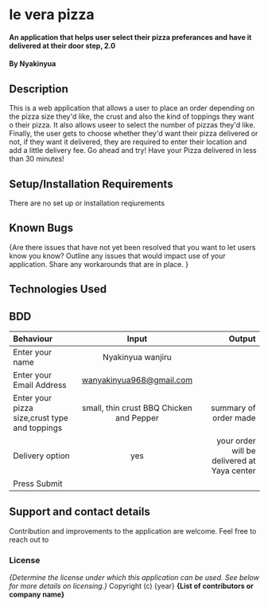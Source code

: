 # le vera pizza
#### An application that helps user select their pizza preferances and have it delivered at their door step, 2.0
#### By **Nyakinyua**
## Description
This is a web application that allows a user to place an order depending on the pizza size they'd like, the crust and also the kind of toppings they want o their pizza. It also allows useer to select the number of pizzas they'd like. Finally, the user gets to choose whether they'd want their pizza delivered or not, if they want it delivered, they are required to enter their location and add a little delivery fee.
Go ahead and try! Have your Pizza delivered in less than 30 minutes!
## Setup/Installation Requirements
There are no set up or installation reqiurements
## Known Bugs
{Are there issues that have not yet been resolved that you want to let users know you know? Outline any issues that would impact use of your application. Share any workarounds that are in place. }
## Technologies Used

## BDD
| Behaviour      | Input        | Output       |
| :------------- | :----------: | -----------: |
|  Enter your name  |   Nyakinyua wanjiru |     |
| Enter your Email Address  | wanyakinyua968@gmail.com |   |
| Enter your pizza size,crust type and toppings   |  small, thin crust BBQ Chicken and Pepper    |  summary of order made   ||
|Delivery option| yes|your order will be delivered at Yaya center 
| Press Submit|     | 
## Support and contact details
Contribution and improvements to the application are welcome. Feel free to reach out to 
### License
*{Determine the license under which this application can be used.  See below for more details on licensing.}*
Copyright (c) {year} **{List of contributors or company name}**
 